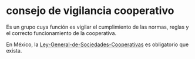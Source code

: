 # consejo de vigilancia cooperativo

Es un grupo cuya función es vigilar el cumplimiento de las normas, reglas y el correcto funcionamiento de la cooperativa.

En México, la [Ley-General-de-Sociedades-Cooperativas](Ley-General-de-Sociedades-Cooperativas.md) es obligatorio que exista.
